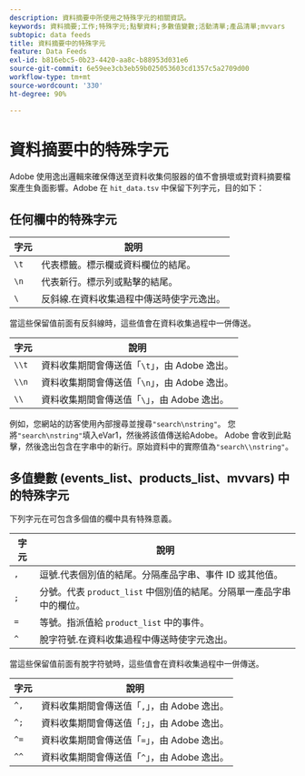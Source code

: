 ```yaml
---
description: 資料摘要中所使用之特殊字元的相關資訊。
keywords: 資料摘要;工作;特殊字元;點擊資料;多數值變數;活動清單;產品清單;mvvars
subtopic: data feeds
title: 資料摘要中的特殊字元
feature: Data Feeds
exl-id: b816ebc5-0b23-4420-aa8c-b88953d031e6
source-git-commit: 6e59ee3cb3eb59b025053603cd1357c5a2709d00
workflow-type: tm+mt
source-wordcount: '330'
ht-degree: 90%

---
```


# 資料摘要中的特殊字元

Adobe 使用逸出邏輯來確保傳送至資料收集伺服器的值不會損壞或對資料摘要檔案產生負面影響。Adobe 在 `hit_data.tsv` 中保留下列字元，目的如下：

## 任何欄中的特殊字元

| 字元 | 說明 |
|--- |--- |
| `\t` | 代表標籤。標示欄或資料欄位的結尾。 |
| `\n` | 代表新行。標示列或點擊的結尾。 |
| `\` | 反斜線.在資料收集過程中傳送時使字元逸出。 |

當這些保留值前面有反斜線時，這些值會在資料收集過程中一併傳送。

| 字元 | 說明 |
|--- |--- |
| `\\t` | 資料收集期間會傳送值「`\t`」，由 Adobe 逸出。 |
| `\\n` | 資料收集期間會傳送值「`\n`」，由 Adobe 逸出。 |
| `\\` | 資料收集期間會傳送值「`\`」，由 Adobe 逸出。 |

例如，您網站的訪客使用內部搜尋並搜尋`"search\nstring"`。 您將`"search\nstring"`填入eVar1，然後將該值傳送給Adobe。 Adobe 會收到此點擊，然後逸出包含在字串中的新行。原始資料中的實際值為`"search\\nstring"`。

## 多值變數 (events_list、products_list、mvvars) 中的特殊字元

下列字元在可包含多個值的欄中具有特殊意義。

| 字元 | 說明 |
|--- |--- |
| `,` | 逗號.代表個別值的結尾。分隔產品字串、事件 ID 或其他值。 |
| `;` | 分號。代表 `product_list` 中個別值的結尾。分隔單一產品字串中的欄位。 |
| `=` | 等號。指派值給 `product_list` 中的事件。 |
| `^` | 脫字符號.在資料收集過程中傳送時使字元逸出。 |

當這些保留值前面有脫字符號時，這些值會在資料收集過程中一併傳送。

| 字元 | 說明 |
|--- |--- |
| `^,` | 資料收集期間會傳送值「`,`」，由 Adobe 逸出。 |
| `^;` | 資料收集期間會傳送值「`;`」，由 Adobe 逸出。 |
| `^=` | 資料收集期間會傳送值「`=`」，由 Adobe 逸出。 |
| `^^` | 資料收集期間會傳送值「`^`」，由 Adobe 逸出。 |
